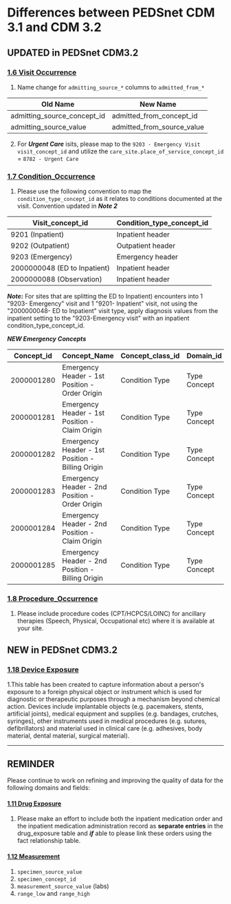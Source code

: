 
# Differences between PEDSnet CDM 3.1 and CDM 3.2

## UPDATED in PEDSnet CDM3.2

### [1.6 Visit Occurrence](Pedsnet_CDM_ETL_Conventions.md#16-visit_occurrence)
1. Name change for `admitting_source_*` columns to `admitted_from_*`

Old Name | New Name
---|---
admitting_source_concept_id|admitted_from_concept_id
admitting_source_value|admitted_from_source_value

2. For ***Urgent Care*** isits, please map to the `9203 - Emergency Visit` `visit_concept_id` and utilize the `care_site.place_of_service_concept_id` = `8782 - Urgent Care`

### [1.7 Condition_Occurrence](Pedsnet_CDM_ETL_Conventions.md#16-visit_occurrence)
1. Please use the following convention to map the `condition_type_concept_id` as it relates to conditions documented at the visit. Convention updated in ***Note 2***

Visit_concept_id | Condition_type_concept_id
--- | ---
9201 (Inpatient)| Inpatient header 
9202 (Outpatient) | Outpatient header 
9203 (Emergency)| Emergency header
2000000048 (ED to Inpatient)| Inpatient header 
2000000088 (Observation)| Inpatient header 

***Note:*** For sites that are splitting the ED to Inpatient) encounters into 1 "9203- Emergency" visit and 1 "9201- Inpatient" visit, not using the "2000000048- ED to Inpatient" visit type, apply diagnosis values from the inpatient setting to the "9203-Emergency visit" with an inpatient condition_type_concept_id. 

***NEW Emergency Concepts***

Concept_id| Concept_Name|Concept_class_id|Domain_id
---|---|---|---
2000001280|		Emergency Header - 1st Position - Order Origin	|	Condition Type	|	Type Concept
2000001281|	Emergency Header - 1st Position - Claim Origin	|	Condition Type|		Type Concept
2000001282|		Emergency Header - 1st Position - Billing Origin	|	Condition Type|		Type Concept
2000001283|		Emergency Header - 2nd Position - Order Origin	|	Condition Type|		Type Concept
2000001284	|	Emergency Header - 2nd Position - Claim Origin	|	Condition Type|		Type Concept
2000001285|		Emergency Header - 2nd Position - Billing Origin	|	Condition Type|		Type Concept

### [1.8 Procedure_Occurrence](Pedsnet_CDM_ETL_Conventions.md#18-procedure_occurrence)
1. Please include procedure codes (CPT/HCPCS/LOINC) for ancillary therapies (Speech, Physical, Occupational etc) where it is available at your site.

## NEW in PEDSnet CDM3.2
### [1.18 Device Exposure](Pedsnet_CDM_ETL_Conventions.md#118-device_exposure)
1.This table has been created to capture information about a person's exposure to a foreign physical object or instrument which is used for diagnostic or therapeutic purposes through a mechanism beyond chemical action. Devices include implantable objects (e.g. pacemakers, stents, artificial joints), medical equipment and supplies (e.g. bandages, crutches, syringes), other instruments used in medical procedures (e.g. sutures, defibrillators) and material used in clinical care (e.g. adhesives, body material, dental material, surgical material).

***

## REMINDER

Please continue to work on refining and improving the quality of data for the following domains and fields:

#### [1.11 Drug Exposure](Pedsnet_CDM_ETL_Conventions.md#111-drug-exposure-1)
1. Please make an effort to include both the inpatient medication order and the inpatient medication administration record as **separate entries** in the drug_exposure table and ***if*** able to please link these orders using the fact relationship table.

#### [1.12 Measurement](Pedsnet_CDM_ETL_Conventions.md#112-measurement-1)
1. `specimen_source_value`
2. `specimen_concept_id`
3. `measurement_source_value` (labs)
4. `range_low` and `range_high` 
